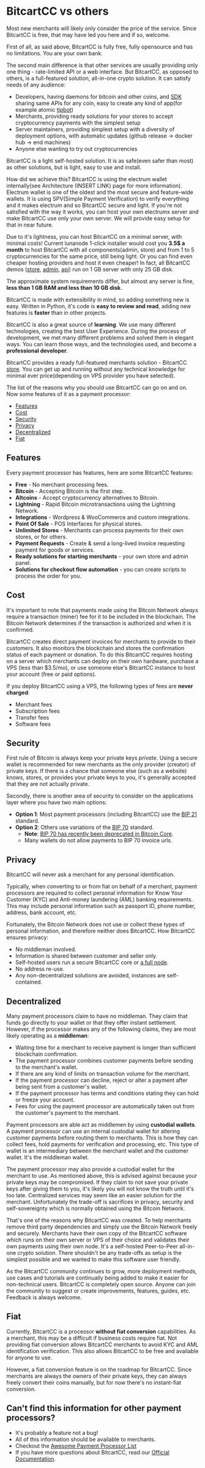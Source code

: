 # BitcartCC vs others

Most new merchants will likely only consider the price of the service. Since BitcartCC is free, that may have led you here and if so, welcome.

First of all, as said above, BitcartCC is fully free, fully opensource and has no limitations. You are your own bank.

The second main difference is that other services are usually providing only one thing - rate-limited API or a web interface. But BitcartCC, as opposed to others, is a full-featured solution, all-in-one crypto solution. It can satisfy needs of any audience:

* Developers, having daemons for bitcoin and other coins, and [SDK](https://sdk.bitcartcc.com) sharing same APIs for any coin, easy to create any kind of app\(for example atomic [tipbot](https://t.me/bitcart_atomic_tipbot)\)
* Merchants, providing ready solutions for your stores to accept cryptocurrency payments with the simplest setup
* Server maintainers, providing simplest setup with a diversity of deployment options, with automatic updates \(github release -&gt; docker hub -&gt; end machines\)
* Anyone else wanting to try out cryptocurrencies

BitcartCC is a light self-hosted solution. It is as safe\(even safer than most\) as other solutions, but is light, easy to use and install.

How did we achieve this? BitcartCC is using the electrum wallet internally\(see Architecture \(INSERT LINK\) page for more information\). Electrum wallet is one of the oldest and the most secure and feature-wide wallets. It is using SPV\(Simple Payment Verification\) to verify everything and it makes electrum and so BitcartCC secure and light. If you're not satisfied with the way it works, you can host your own electrumx server and make BitcartCC use only your own server. We will provide easy setup for that in near future.

Due to it's lightness, you can host BitcartCC on a minimal server, with minimal costs! Current lunanode 1-click installer would cost you **3.5$ a month** to host BitcartCC with all components\(admin, store\) and from 1 to 5 cryptocurrencies for the same price, still being light. Or you can find even cheaper hosting providers and host it even cheaper! In fact, all BitcartCC demos \([store](https://store.bitcartcc.com), [admin](https://admin.bitcartcc.com), [api](https://api.bitcartcc.com)\) run on 1 GB server with only 25 GB disk.

The approximate system requirements differ, but almost any server is fine, **less than 1 GB RAM and less than 10 GB disk.**

BitcartCC is made with extensibility in mind, so adding something new is easy. Written in Python, it's code is **easy to review and read**, adding new features is **faster** than in other projects.

BitcartCC is also a great source of **learning**. We use many different technologies, creating the best User Experience. During the process of development, we met many different problems and solved them in elegant ways. You can learn those ways, and the technologies used, and become a **professional developer**.

BitcartCC provides a ready full-featured merchants solution - BitcartCC [store](https://store.bitcartcc.com). You can get up and running without any technical knowledge for minimal ever price\(depending on VPS provider you have selected\).

The list of the reasons why you should use BitcartCC can go on and on. Now some features of it as a payment processor:

* [Features](bitcartcc-vs-others.md#features)
* [Cost](bitcartcc-vs-others.md#cost)
* [Security](bitcartcc-vs-others.md#security)
* [Privacy](bitcartcc-vs-others.md#privacy)
* [Decentralized](bitcartcc-vs-others.md#decentralized)
* [Fiat](bitcartcc-vs-others.md#fiat)

## Features

Every payment processor has features, here are some BitcartCC features:

* **Free** - No merchant processing fees.
* **Bitcoin** - Accepting Bitcoin is the first step.
* **Altcoins** - Accept cryptocurrency alternatives to Bitcoin.
* **Lightning** - Rapid Bitcoin microtransactions using the Lightning Network.
* **Integrations** - Wordpress & WooCommerce and custom integrations.
* **Point Of Sale** - POS Interfaces for physical stores.
* **Unlimited Stores** - Merchants can process payments for their own stores, or for others.
* **Payment Requests** - Create & send a long-lived invoice requesting payment for goods or services.
* **Ready solutions for starting merchants** - your own store and admin panel.
* **Solutions for checkout flow automation** - you can create scripts to process the order for you.

## Cost

It's important to note that payments made using the Bitcoin Network _always_ require a transaction \(miner\) fee for it to be included in the blockchain. The Bitcoin Network determines if the transaction is authorized and when it is confirmed.

BitcartCC creates direct payment invoices for merchants to provide to their customers. It also monitors the blockchain and stores the confirmation status of each payment or donation. To do this BitcartCC requires hosting on a server which merchants can deploy on their own hardware, purchase a VPS \(less than $3.5/mo\), or use someone else's BitcartCC instance to host your account \(free or paid options\).

If you deploy BitcartCC using a VPS, the following types of fees are **never charged**:

* Merchant fees
* Subscription fees
* Transfer fees
* Software fees

## Security

First rule of Bitcoin is always keep your private keys _private_. Using a secure wallet is recommended for new merchants as the only provider \(creator\) of private keys. If there is a chance that someone else \(such as a website\) knows, stores, or provides your private keys to you, it's generally accepted that they are not actually private.

Secondly, there is another area of security to consider on the applications layer where you have two main options:

* **Option 1**: Most payment processors \(including BitcartCC\) use the [BIP 21](https://github.com/bitcoin/bips/blob/master/bip-0021.mediawiki) standard.
* **Option 2**: Others use variations of the [BIP 70](https://github.com/bitcoin/bips/blob/master/bip-0070.mediawiki) standard.
  * **Note**: [BIP 70 has recently been deprecated in Bitcoin Core](https://github.com/bitcoin/bitcoin/pull/14451).
  * Many wallets do not allow payments to BIP 70 invoice urls.

## Privacy

BitcartCC will never ask a merchant for any personal identification.

Typically, when converting to or from fiat on behalf of a merchant, payment processors are required to collect personal information for Know Your Customer \(KYC\) and Anti-money laundering \(AML\) banking requirements. This may include personal information such as passport ID, phone number, address, bank account, etc.

Fortunately, the Bitcoin Network does not use or collect these types of personal information, and therefore neither does BitcartCC. How BitcartCC ensures privacy:

* No middleman involved.
* Information is shared between customer and seller only.
* Self-hosted users run a secure BitcartCC core or [a full node](https://en.bitcoin.it/wiki/Why_Your_Business_Should_Use_a_Full_Node_to_Accept_Bitcoin).
* No address re-use.
* Any non-decentralized solutions are avoided, instances are self-contained.

## Decentralized

Many payment processors claim to have no middleman. They claim that funds go directly to your wallet or that they offer instant settlement. However, if the processor makes any of the following claims, they are most likely operating as a **middleman**:

* Waiting time for a merchant to receive payment is longer than sufficient blockchain confirmation.
* The payment processor combines customer payments before sending to the merchant's wallet.
* If there are any kind of limits on transaction volume for the merchant.
* If the payment processor can decline, reject or alter a payment after being sent from a customer's wallet.
* If the payment processor has terms and conditions stating they can hold or freeze your account.
* Fees for using the payment processor are automatically taken out from the customer's payment to the merchant.

Payment processors are able act as middlemen by using **custodial wallets**. A payment processor can use an internal custodial wallet for altering customer payments before routing them to merchants. This is how they can collect fees, hold payments for verification and processing, etc. This type of wallet is an intermediary between the merchant wallet and the customer wallet. It's the middleman wallet.

The payment processor may also provide a custodial wallet for the merchant to use. As mentioned above, this is advised against because your private keys may be compromised. If they claim to not save your private keys after giving them to you, it's likely you will not know the truth until it's too late. Centralized services may seem like an easier solution for the merchant. Unfortunately the trade-off is sacrifices in privacy, security and self-sovereignty which is normally obtained using the Bitcoin Network.

That's one of the reasons why BitcartCC was created. To help merchants remove third party dependencies and simply use the Bitcoin Network freely and securely. Merchants have their own copy of the BitcartCC software which runs on their own server or VPS of their choice and validates their own payments using their own node. It's a self-hosted Peer-to-Peer all-in-one crypto solution. There shouldn't be any trade-offs as setup is the simplest possible and we wanted to make this software user friendly.

As the BitcartCC community continues to grow, more deployment methods, use cases and tutorials are continually being added to make it easier for non-technical users. BitcartCC is completely open source. Anyone can join the community to suggest or create improvements, features, guides, etc. Feedback is always welcome.

## Fiat

Currently, BitcartCC is a processor **without fiat conversion** capabilities. As a merchant, this may be a difficult if business costs require fiat. Not providing fiat conversion allows BitcartCC merchants to avoid KYC and AML identification verification. This also allows BitcartCC to be free and available for anyone to use.

However, a fiat conversion feature is on the roadmap for BitcartCC. Since merchants are always the owners of their private keys, they can always freely convert their coins manually, but for now there's no instant-fiat conversion.

## Can't find this information for other payment processors? <a id="cant-find-this-information-for-other-payment-processors"></a>

* It's probably a feature not a bug!
* All of this information should be available to merchants.
* Checkout the [Awesome Payment Processor List](https://github.com/alexk111/awesome-bitcoin-payment-processors)
* If you have more questions about BitcartCC, read our [Official Documentation](https://docs.bitcartcc.com).

